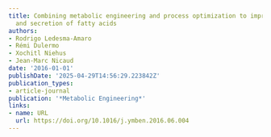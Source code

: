 ```yaml
---
title: Combining metabolic engineering and process optimization to improve production
  and secretion of fatty acids
authors:
- Rodrigo Ledesma‐Amaro
- Rémi Dulermo
- Xochitl Niehus
- Jean‐Marc Nicaud
date: '2016-01-01'
publishDate: '2025-04-29T14:56:29.223842Z'
publication_types:
- article-journal
publication: '*Metabolic Engineering*'
links:
- name: URL
  url: https://doi.org/10.1016/j.ymben.2016.06.004
---
```

